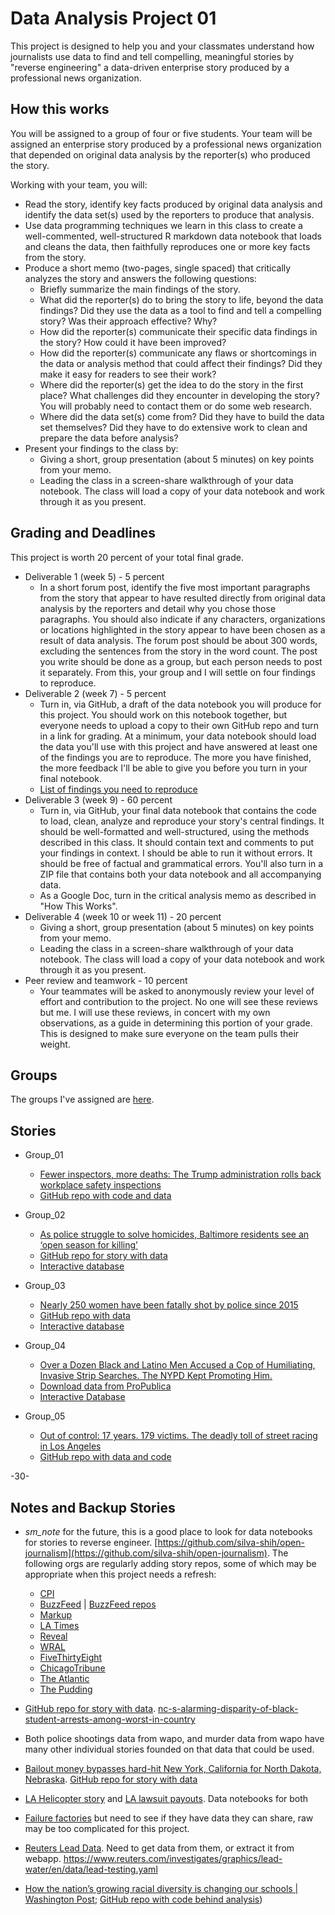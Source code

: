 # Data Analysis Project 01

This project is designed to help you and your classmates understand how journalists use data to find and tell compelling, meaningful stories by "reverse engineering" a data-driven enterprise story produced by a professional news organization.  

## How this works  

You will be assigned to a group of four or five students.  Your team will be assigned an enterprise story produced by a professional news organization that depended on original data analysis by the reporter(s) who produced the story.

Working with your team, you will:
* Read the story, identify key facts produced by original data analysis and identify the data set(s) used by the reporters to produce that analysis.    
* Use data programming techniques we learn in this class to create a well-commented, well-structured R markdown data notebook that loads and cleans the data, then faithfully reproduces one or more key facts from the story.
* Produce a short memo (two-pages, single spaced) that critically analyzes the story and answers the following questions:
  * Briefly summarize the main findings of the story.
  * What did the reporter(s) do to bring the story to life, beyond the data findings? Did they use the data as a tool to find and tell a compelling story? Was their approach effective? Why?     
  * How did the reporter(s) communicate their specific data findings in the story? How could it have been improved?
  * How did the reporter(s) communicate any flaws or shortcomings in the data or analysis method that could affect their findings? Did they make it easy for readers to see their work?
  * Where did the reporter(s) get the idea to do the story in the first place? What challenges did they encounter in developing the story? You will probably need to contact them or do some web research.
  * Where did the data set(s) come from?  Did they have to build the data set themselves? Did they have to do extensive work to clean and prepare the data before analysis?       
* Present your findings to the class by:
  * Giving a short, group presentation (about 5 minutes) on key points from your memo.
  * Leading the class in a screen-share walkthrough of your data notebook.  The class will load a copy of your data notebook and work through it as you present.  

## Grading and Deadlines

This project is worth 20 percent of your total final grade.

* Deliverable 1 (week 5) - 5 percent
  * In a short forum post, identify the five most important paragraphs from the story that appear to have resulted directly from original data analysis by the reporters and detail why you chose those paragraphs. You should also indicate if any characters, organizations or locations highlighted in the story appear to have been chosen as a result of data analysis. The forum post should be about 300 words, excluding the sentences from the story in the word count. The post you write should be done as a group, but each person needs to post it separately.  From this, your group and I will settle on four findings to reproduce.    
* Deliverable 2 (week 7) - 5 percent
  * Turn in, via GitHub, a draft of the data notebook you will produce for this project. You should work on this notebook together, but everyone needs to upload a copy to their own GitHub repo and turn in a link for grading. At a minimum, your data notebook should load the data you'll use with this project and have answered at least one of the findings you are to reproduce. The more you have finished, the more feedback I'll be able to give you before you turn in your final notebook.  
  * [List of findings you need to reproduce](https://github.com/smussenden/20_fall_data_journalism/blob/master/major_assignments/data_analysis_01/milestone_1.md)
* Deliverable 3 (week 9) - 60 percent
  * Turn in, via GitHub, your final data notebook that contains the code to load, clean, analyze and reproduce your story's central findings. It should be well-formatted and well-structured, using the methods described in this class. It should contain text and comments to put your findings in context. I should be able to run it without errors. It should be free of factual and grammatical errors. You'll also turn in a ZIP file that contains both your data notebook and all accompanying data.
  * As a Google Doc, turn in the critical analysis memo as described in "How This Works".
* Deliverable 4 (week 10 or week 11) - 20 percent
  * Giving a short, group presentation (about 5 minutes) on key points from your memo.
  * Leading the class in a screen-share walkthrough of your data notebook.  The class will load a copy of your data notebook and work through it as you present.    
* Peer review and teamwork - 10 percent
  * Your teammates will be asked to anonymously review your level of effort and contribution to the project. No one will see these reviews but me. I will use these reviews, in concert with my own observations, as a guide in determining this portion of your grade. This is designed to make sure everyone on the team pulls their weight.   

## Groups

The groups I've assigned are [here](https://umd.instructure.com/courses/1288268/groups#tab-73804).

## Stories

* Group_01
  * [Fewer inspectors, more deaths: The Trump administration rolls back workplace safety inspections](https://publicintegrity.org/politics/system-failure/deaths-cutbacks-workplace-safety-inspections-osha/)
  * [GitHub repo with code and data](https://github.com/PublicI/osha-fatality-inspections)

* Group_02
  * [As police struggle to solve homicides, Baltimore residents see an ‘open season for killing’](https://www.washingtonpost.com/investigations/as-police-struggle-to-solve-homicides-baltimore-residents-see-an-open-season-for-killing/2018/12/26/7ee561e4-fb24-11e8-8c9a-860ce2a8148f_story.html)
  * [GitHub repo for story with data](https://github.com/washingtonpost/data-homicides)
  * [Interactive database](https://www.washingtonpost.com/graphics/2018/investigations/unsolved-homicide-database/)

* Group_03
  * [Nearly 250 women have been fatally shot by police since 2015](https://www.washingtonpost.com/graphics/2020/investigations/police-shootings-women/)
  * [GitHub repo with data](https://github.com/washingtonpost/data-police-shootings)
  * [Interactive database](https://www.washingtonpost.com/graphics/investigations/police-shootings-database/)

* Group_04
  * [Over a Dozen Black and Latino Men Accused a Cop of Humiliating, Invasive Strip Searches. The NYPD Kept Promoting Him.](https://www.propublica.org/article/over-a-dozen-black-and-latino-men-accused-a-cop-of-humiliating-invasive-strip-searches-the-nypd-kept-promoting-him)
  * [Download data from ProPublica](https://projects.propublica.org/nypd-ccrb/)
  * [Interactive Database](https://projects.propublica.org/nypd-ccrb/)

* Group_05
  * [Out of control: 17 years. 179 victims. The deadly toll of street racing in Los Angeles](https://www.latimes.com/projects/la-me-street-racing/)
  * [GitHub repo with data and code](https://github.com/datadesk/street-racing-analysis)

-30-

## Notes and Backup Stories
* *sm_note* for the future, this is a good place to look for data notebooks for stories to reverse engineer. [https://github.com/silva-shih/open-journalism](https://github.com/silva-shih/open-journalism). The following orgs are regularly adding story repos, some of which may be appropriate when this project needs a refresh:
  * [CPI](https://github.com/publici)
  * [BuzzFeed](https://github.com/BuzzFeedNews) | [BuzzFeed repos](https://github.com/BuzzFeedNews/everything#data-and-analyses)
  * [Markup](https://github.com/the-markup)
  * [LA Times](https://github.com/datadesk)
  * [Reveal](https://github.com/cirlabs)
  * [WRAL](https://github.com/wraldata/civil-rights-ed-data)
  * [FiveThirtyEight](https://github.com/fivethirtyeight)
  * [ChicagoTribune](https://github.com/newsapps/public-notebooks)
  * [The Atlantic](https://github.com/theatlantic)
  * [The Pudding](https://github.com/the-pudding)


*  [GitHub repo for story with data](https://github.com/wraldata/civil-rights-ed-data). [nc-s-alarming-disparity-of-black-student-arrests-among-worst-in-country](https://www.wral.com/nc-s-alarming-disparity-of-black-student-arrests-among-worst-in-country/17515727/)
*  Both police shootings data from wapo, and murder data from wapo have many other individual stories founded on that data that could be used.
* [Bailout money bypasses hard-hit New York, California for North Dakota, Nebraska](https://www.revealnews.org/article/bailout-money-bypasses-hard-hit-new-york-california-for-north-dakota-nebraska/). [GitHub repo for story with data](https://github.com/cirlabs/sba-ppp-states-analysis)
* [LA Helicopter story](https://www.latimes.com/projects/la-me-robinson-helicopters/) and [LA lawsuit payouts](https://www.latimes.com/local/lanow/la-me-ln-city-payouts-20180627-story.html). Data notebooks for both
* [Failure factories](https://projects.tampabay.com/projects/2015/investigations/pinellas-failure-factories/) but need to see if they have data they can share, raw may be too complicated for this project.
* [Reuters Lead Data](https://github.com/chris-prener/LeadMappingTutorial). Need to get data from them, or extract it from webapp.
https://www.reuters.com/investigates/graphics/lead-water/en/data/lead-testing.yaml
* [How the nation’s growing racial diversity is changing our schools | Washington Post](https://www.washingtonpost.com/graphics/2019/local/school-diversity-data/); [GitHub repo with code behind analysis](https://github.com/WPMedia/student_integration_analysis))
